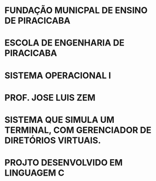 # FUNDAÇÃO MUNICPAL DE ENSINO DE PIRACICABA
# ESCOLA DE ENGENHARIA DE PIRACICABA
# SISTEMA OPERACIONAL I
# PROF. JOSE LUIS ZEM
# SISTEMA QUE SIMULA UM TERMINAL, COM GERENCIADOR DE DIRETÓRIOS VIRTUAIS.
# PROJTO DESENVOLVIDO EM LINGUAGEM C
